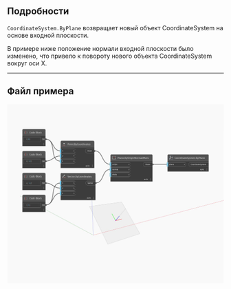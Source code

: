 ## Подробности
`CoordinateSystem.ByPlane` возвращает новый объект CoordinateSystem на основе входной плоскости.

В примере ниже положение нормали входной плоскости было изменено, что привело к повороту нового объекта CoordinateSystem вокруг оси X.

___
## Файл примера

![ByPlane](./Autodesk.DesignScript.Geometry.CoordinateSystem.ByPlane_img.jpg)

